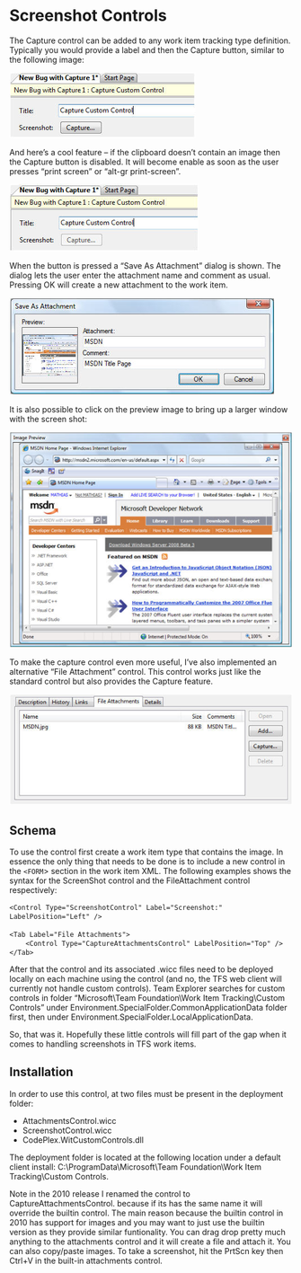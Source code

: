 # Screenshot Controls

The Capture control can be added to any work item tracking type definition. Typically you would provide a label and then the Capture button, similar to the following image:

![](Screenshot%20controls_ScreenshotControl.jpg)

And here’s a cool feature – if the clipboard doesn’t contain an image then the Capture button is disabled. It will become enable as soon as the user presses “print screen” or “alt-gr print-screen”.

![](Screenshot%20controls_DisabledScreenshotControl.jpg)

When the button is pressed a “Save As Attachment” dialog is shown. The dialog lets the user enter the attachment name and comment as usual. Pressing OK will create a new attachment to the work item.

![](Screenshot%20controls_SaveAsDialog.jpg)

It is also possible to click on the preview image to bring up a larger window with the screen shot:

![](Screenshot%20controls_EnlargeDialog.jpg)

To make the capture control even more useful, I’ve also implemented an alternative “File Attachment” control. This control works just like the standard control but also provides the Capture feature.

![](Screenshot%20controls_AttachmentsControl.jpg)

## Schema
To use the control first create a work item type that contains the image. In essence the only thing that needs to be done is to include a new control in the `<FORM`> section in the work item XML. The following examples shows the syntax for the ScreenShot control and the FileAttachment control respectively:

    <Control Type="ScreenshotControl" Label="Screenshot:" LabelPosition="Left" />

    <Tab Label="File Attachments">
        <Control Type="CaptureAttachmentsControl" LabelPosition="Top" />
    </Tab>

After that the control and its associated .wicc files need to be deployed locally on each machine using the control (and no, the TFS web client will currently not handle custom controls). Team Explorer searches for custom controls in folder “Microsoft\Team Foundation\Work Item Tracking\Custom Controls” under Environment.SpecialFolder.CommonApplicationData folder first, then under Environment.SpecialFolder.LocalApplicationData.

So, that was it. Hopefully these little controls will fill part of the gap when it comes to handling screenshots in TFS work items.

## Installation
In order to use this control, at two files must be present in the deployment folder:

* AttachmentsControl.wicc
* ScreenshotControl.wicc
* CodePlex.WitCustomControls.dll

The deployment folder is located at the following location under a default client install: C:\ProgramData\Microsoft\Team Foundation\Work Item Tracking\Custom Controls.

Note in the 2010 release I renamed the control to CaptureAttachmentsControl. because if its has the same name it will override the builtin control. The main reason because the builtin control in 2010 has support for images and you may want to just use the builtin version as they provide similar funtionality. You can drag drop pretty much anything to the attachments control and it will create a file and attach it. You can also copy/paste images. To take a screenshot, hit the PrtScn key then Ctrl+V in the built-in attachments control. 
